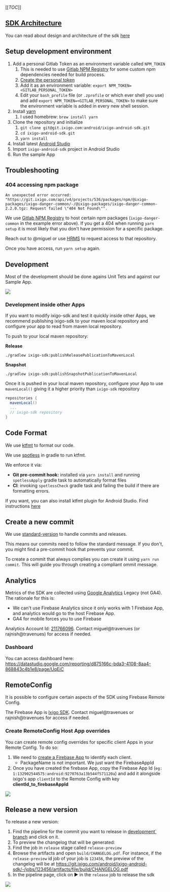 [[_TOC_]]

## [SDK Architecture](https://ixigodev.atlassian.net/wiki/spaces/~922755443/pages/2793930759/ixigo+SDK+architecture)

You can read about design and architecture of the sdk [here](https://ixigodev.atlassian.net/wiki/spaces/~922755443/pages/2793930759/ixigo+SDK+architecture)

## Setup development environment

1. Add a personal Gitlab Token as an environment variable called `NPM_TOKEN`
   1. This is needed to use [Gitlab NPM Registry](https://docs.gitlab.com/ee/user/packages/npm_registry/) for some custom npm dependencies needed for build process.
   1. [Create the personal token](https://docs.gitlab.com/ee/user/profile/personal_access_tokens.html#create-a-personal-access-token)
   1. Add it as an environment variable: `export NPM_TOKEN=<GITLAB_PERSONAL_TOKEN>`
   1. Edit your `bash_profile` file (or `.zprofile` or which ever shell you use) and add `export NPM_TOKEN=<GITLAB_PERSONAL_TOKEN>` to make sure the environment variable is added in every new shell session.
1. Install [yarn](https://classic.yarnpkg.com/lang/en/)
   1. I used homebrew: `brew install yarn`
1. Clone the repository and initialize
   1. `git clone git@git.ixigo.com:android/ixigo-android-sdk.git`
   1. `cd ixigo-android-sdk.git`
   1. `yarn install`
1. Install latest [Android Studio](https://developer.android.com/studio/install)
1. Import `ixigo-android-sdk` project in Android Studio
1. Run the sample App

## Troubleshooting

### 404 accessing npm package 

```shell
An unexpected error occurred: "https://git.ixigo.com/api/v4/projects/536/packages/npm/@ixigo-packages/ixigo-danger-common/-/@ixigo-packages/ixigo-danger-common-2.2.0.tgz: Request failed \"404 Not Found\"".
```

We use [Gitlab NPM Registry](https://docs.gitlab.com/ee/user/packages/npm_registry/) to host certain npm packages (`ixigo-danger-common` in the example error above). If you get a 404 when running `yarn setup` it is most likely that you don't have permission for a specific package. 

Reach out to @miguel or use [HRMS](https://hrms.ixigo.com/) to request access to that repository. 

Once you have access, run `yarn setup` again.

## Development

Most of the development should be done agains Unit Tets and against our Sample App.

![](images/sample_app.png)

### Development inside other Apps

If you want to modify ixigo-sdk and test it quickly inside other Apps, we recommend publishing ixigo-sdk to your maven local repository and configure your app to read from maven local repository.

To push to your local maven repository:

**Release**
```shell
./gradlew ixigo-sdk:publishReleasePublicationToMavenLocal
```

**Snapshot**
```shell
./gradlew ixigo-sdk:publishSnapshotPublicationToMavenLocal
```

Once it is pushed in your local maven repository, configure your App to use `mavenLocal()` giving it a higher priority than `ixigo-sdk` repository

```groovy
repositories {
  mavenLocal()
  ...
  // ixigo-sdk repository
}
```


## Code Format

We use [ktfmt](https://github.com/facebookincubator/ktfmt) to format our code.

We use [spotless](https://github.com/diffplug/spotless) in gradle to run ktfmt.

We enforce it via:

- **Git pre-commit hook:** installed via `yarn install` and running `spotlessApply` gradle task to automatically format files
- **CI**: invoking `spotlessCheck` gradle task and failing the build if there are formatting errors.

If you want, you can also install ktfmt plugin for Android Studio. Find instructions [here](https://github.com/facebookincubator/ktfmt#intellij-android-studio-and-other-jetbrains-ides)

## Create a new commit

We use [standard-version](https://github.com/conventional-changelog/standard-version) to handle commits and releases.

This means our commits need to follow the standard message. If you don't, you might find a pre-commit hook that prevents your commit.

To create a commit that always complies you can create it using `yarn run commit`. This will guide you through creating a compliant ommit message.

## Analytics

Metrics of the SDK are collected using [Google Analytics](https://developers.google.com/analytics/devguides/collection/android/v4) Legacy (not GA4). The rationale for this is:

- We can't use Firebase Analytics since it only works with 1 Firebase App, and analytics would go to the host Firebase App.
- GA4 for mobile forces you to use Firebase

Analytics Account Id: [211766096](https://analytics.google.com/analytics/web/#/report-home/a211766096w295339199p256394053). Contact miguel@travenues (or rajnish@travenues) for access if needed.

### Dashboard

You can access dashboard here: https://datastudio.google.com/reporting/d875166c-bda3-4108-8aa4-868843c4b1e8/page/UqEiC

## RemoteConfig

It is possible to configure certain aspects of the SDK using Firebase Remote Config.

The Firebase App is [Ixigo SDK](https://console.firebase.google.com/project/ixigo-sdk-demo-app). Contact miguel@travenues or rajnish@travenues for access if needed.

### Create RemoteConfig Host App overrides

You can create remote config overrides for specific client Apps in your Remote Config. To do so:

1. We need to [create a Firebase App](https://console.firebase.google.com/project/ixigo-sdk-demo-app/settings/general) to identify each client.
    - PackageName is not important. We just want the FirebaseAppId
2. Once you have created the firebase App, copy the Firebase App Id (`eg: 1:132902544575:android:9270763a13b544f571120a`) and add it alongside ixigo's app `clientId` to the Remote Config with key **clientId_to_firebaseAppId**

![](images/remote_config_app_override.png)

## Release a new version

To release a new version:

1. Find the pipeline for the commit you want to release in [development` branch](https://git.ixigo.com/android/ixigo-android-sdk/-/pipelines?page=1&scope=all&ref=development&status=success) and click on it.
2. To preview the changelog that will be generated:
3. Find the job in `release` stage called `release-preview`
4. Browse the artifacts and open `build/CHANGELOG.pdf`. For instance, if the `release-preview` id job of your job is `123456`, the preview of the changelog will be at https://git.ixigo.com/android/ixigo-android-sdk/-/jobs/123456/artifacts/file/build/CHANGELOG.pdf
5. In the pipeline page, click on ▶ in the `release` job to release the sdk

![](images/release_screenshot.png)
